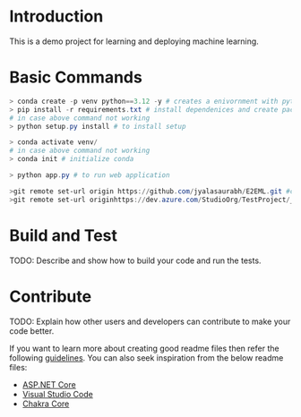 # Introduction 
This is a demo project for learning and deploying machine learning. 

# Basic Commands 

```powershell
> conda create -p venv python==3.12 -y # creates a enivornment with python version 3.12
> pip install -r requirements.txt # install dependenices and create packages  (deprecated https://github.com/pypa/pip/issues/12330    please use 3.8 python version for this)
# in case above command not working
> python setup.py install # to install setup

> conda activate venv/
# in case above command not working
> conda init # initialize conda

> python app.py # to run web application

>git remote set-url origin https://github.com/jyalasaurabh/E2EML.git #change to github
>git remote set-url originhttps://dev.azure.com/StudioOrg/TestProject/_git/E2E_ML #change to devops
```

# Build and Test
TODO: Describe and show how to build your code and run the tests. 

# Contribute
TODO: Explain how other users and developers can contribute to make your code better. 

If you want to learn more about creating good readme files then refer the following [guidelines](https://docs.microsoft.com/en-us/azure/devops/repos/git/create-a-readme?view=azure-devops). You can also seek inspiration from the below readme files:
- [ASP.NET Core](https://github.com/aspnet/Home)
- [Visual Studio Code](https://github.com/Microsoft/vscode)
- [Chakra Core](https://github.com/Microsoft/ChakraCore)
